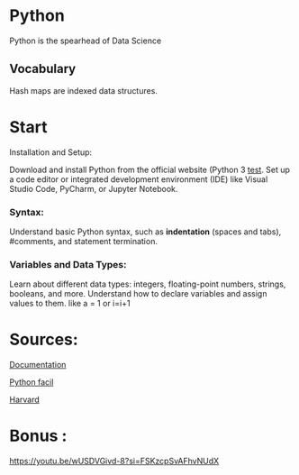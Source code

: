 # Python
Python is the spearhead of Data Science


## Vocabulary 
Hash maps are indexed data structures.


# Start 
Installation and Setup:

Download and install Python from the official website (Python 3 [test](https://www.python.org/downloads/).
Set up a code editor or integrated development environment (IDE) like Visual Studio Code, PyCharm, or Jupyter Notebook.
### Syntax:
Understand basic Python syntax, such as **indentation** (spaces and tabs), #comments, and statement termination.

### Variables and Data Types:
Learn about different data types: 
integers, 
floating-point numbers, 
strings, 
booleans, and more.
Understand how to declare variables and assign values to them. like a = 1 or i=i+1 


# Sources: 

 [Documentation](https://docs.python.org/fr/3/tutorial/index.html)

[Python facil](https://python.developpez.com/tutoriels/apprendre-programmation-python/notions-avancees/?page=classe)

[Harvard](https://scholar.harvard.edu/files/ambell/files/python_for_economists.pdf)



# Bonus :

https://youtu.be/wUSDVGivd-8?si=FSKzcpSvAFhvNUdX